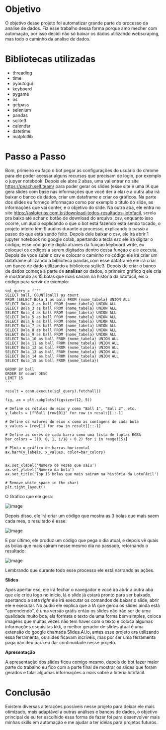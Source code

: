# Objetivo
O objetivo desse projeto foi automatizar grande parte do processo da analise de dados. Fiz esse trabalho dessa forma porque amo mecher com automação, por isso decidi não só baixar os dados utilizando webscraping, mas todo o caminho da analise de dados.
# Bibliotecas utilizadas
- threading
- time
- pyautogui
- keyboard
- pygame
- os
- getpass
- selenium
- pandas
- sqlite3
- calendar
- datetime
- matplotlib
# Passo a Passo
  Bom, primeiro eu faço o bot pegar as configurações do usuário do chrome para ele poder acessar alguns recursos que precisam de login, por exemplo o jupyer notebook. Depois ele abre 2 abas, uma vai entrar no site https://peach.self.team/ para poder gerar os slides (esse site é uma IA que gera slides com base nas informações que você der a ela) e a outra aba irá baixar o banco de dados, criar um dataframe e criar os gráficos. Na parte dos slides eu forneço informaçao como por exemplo o titulo do slide, as informações que vai conter, e o objetivo do slide. Na outra aba, ele entra no site https://asloterias.com.br/download-todos-resultados-lotofacil, scrola pra baixo até achar o botão de download do arquivo .csv, enquanto isso ocorre, um áudio explicando o que o bot está fazendo está sendo tocado, o projeto inteiro tem 9 audios durante o processo, explicando o passo a passo do que está sendo feito. 
  Depois dele baixar o csv, ele irá abrir 1 jupyter notebook no google colab, apertando a tecla *esc* ele irá digitar o código, esse código ele digita atraves da funçao keyboard.write, eu coloquei os codigos a serem digitados dentro dessa funçao e ele executa. Depois de voce subir o csv e colocar o caminho no código ele irá criar um dataframe utilizando a biblioteca pandas,com esse dataframe ele irá criar um banco de dado utilizando a biblioteca sqlite3. 
  Depois de criar o banco de dados começa a parte de **analisar** os dados, o primeiro gráfico q ele cria é mostrando as 15 bolas que mais sairam na história da lotofácil, eis o código para servir de exemplo:

```
sql_query = f'''
SELECT ball, COUNT(ball) as count
FROM (SELECT Bola_1 as ball FROM {nome_tabela} UNION ALL
SELECT Bola_2 as ball FROM {nome_tabela} UNION ALL
SELECT Bola_3 as ball FROM {nome_tabela} UNION ALL
SELECT Bola_4 as ball FROM {nome_tabela} UNION ALL
SELECT Bola_5 as ball FROM {nome_tabela} UNION ALL
SELECT Bola_6 as ball FROM {nome_tabela} UNION ALL
SELECT Bola_7 as ball FROM {nome_tabela} UNION ALL
SELECT Bola_8 as ball FROM {nome_tabela} UNION ALL
SELECT Bola_9 as ball FROM {nome_tabela} UNION ALL
SELECT Bola_10 as ball FROM {nome_tabela} UNION ALL
SELECT Bola_11 as ball FROM {nome_tabela} UNION ALL
SELECT Bola_12 as ball FROM {nome_tabela} UNION ALL
SELECT Bola_13 as ball FROM {nome_tabela} UNION ALL
SELECT Bola_14 as ball FROM {nome_tabela} UNION ALL
SELECT Bola_15 as ball FROM {nome_tabela})

GROUP BY ball
ORDER BY count DESC
LIMIT 15
'''

result = conn.execute(sql_query).fetchall()

fig, ax = plt.subplots(figsize=(12, 5))

# Define os rótulos do eixo y como "Ball 1", "Ball 2", etc.
y_labels = [f"Ball {row[0]}" for row in result][::-1]

# Define os valores do eixo x como as contagens de cada bola
x_values = [row[1] for row in result][::-1]

# Define as cores de cada barra como uma lista de tuplas RGBA
bar_colors = [(0, 0, 1, i/18 + 0.2) for i in range(15)]

# Plota o gráfico de barras horizontal
ax.barh(y_labels, x_values, color=bar_colors)


ax.set_xlabel('Numero de vezes que saiu')
ax.set_ylabel('Numero da bola')
ax.set_title('Top 15 bolas que mais sairam na história da LotoFácil')

# Remove white space in the chart
plt.tight_layout()
```

O Gráfico que ele gera:


![image](https://github.com/BrandonSaraiva/data_science_bot/assets/90096835/d4244f45-b7a0-4afa-ba37-d1561e37cb74)

Depois disso, ele irá criar um código que mostra as 3 bolas que mais saem cada mes, o resultado é esse:

![image](https://github.com/BrandonSaraiva/data_science_bot/assets/90096835/18cdfd1a-fdce-4241-96e0-2f2f2efd7d51)

E por último, ele produz um código que pega o dia atual, e depois vê quais as bolas que mais sairam nesse mesmo dia no passado, retornando o resultado:

![image](https://github.com/BrandonSaraiva/data_science_bot/assets/90096835/446b1585-d5d0-4618-8fba-3db70a5a4e6f)

Lembrando que durante todo esse processo ele está narrando as ações.

**Slides**

Após apertar esc, ele irá fechar o navegador e você irá abrir a outra aba que ele criou logo no início, lá o slide já estará pronto para ser baixado, apertando a seta *right* ele irá executar os comandos de baixar o slide, abrir ele e executar. No áudio ele explica que a IA que gerou os slides ainda está "aprendendo", é uma versão grátis então os slides não irão ser de uma qualidade muito boa, ela formata o texto de uma forma bem simples, coloca imagens que muitas vezes não tem haver com o texto e coloca algumas informações esquisitas kkk, o melhor gerador de slides atual é uma extensão do google chamada Slides.Ai.io, antes esse projeto era utilizando essa ferramenta, os slides ficavam incríveis, mas por ser uma ferramenta paga não deu para eu dar continuidade nesse projeto. 

**Apresentação**

A apresentação dos slides ficou comigo mesmo, depois do bot fazer maior parte do trabalho eu fico com a parte final de mostrar os slides que foram gerados e falar algumas informações a mais sobre a loteria lotofácil.

# Conclusão

Existem diversas alterações possíveis nesse projeto para deixar ele mais otimizado, mais adaptável a outras análises e bancos de dados, o objetivo principal de eu ter escolhido essa forma de fazer foi para desenvolver mais minhas skills em automação e me ajudar a ter idéias para projetos futuros.
